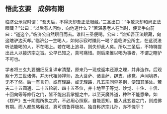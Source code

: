 ## 悟此玄要　成佛有期

临济公示寂时谓：“吾灭后，不得灭却吾正法眼藏。”三圣出曰：“争敢灭却和尚正法眼藏？”公曰：“以后有人问你，向他道什么？”若湛愚老人在当时，便叉手向前曰：“道这个。”临济公自然瞑目而去。谁料三圣便喝。公曰：“谁知吾正法眼藏，向这瞎驴边灭却。”临济公一生喝人，如何示寂时赚此一喝？盖临济公所主，在这说法听法能喝的人，不在喝上。若在喝上追寻，则失却此人矣。所以三圣后，不特特提出此人以接济宗之旨。公早已知之，真可痛惜。则后来惟以喝为事者，不谓之瞎驴不可也。

学者将三玄九要细细反复详审清楚，原来乃一现成返本还源之理，并非造作。后观察十方三世诸佛，并历代祖师禅师，及大菩萨、诸菩萨、辟支、缘觉、声闻境界，无不了然。后一有言句，或有理路，或无理路，凡五宗同异差别，便知其落处。若夫二十五圆通、二十五轮转、四十五圣位，并十地至于等觉、妙觉、十住、十信、十回向等等修行之门，皆不能出我掌握之中，以至天魔外道，种种不能悉举。如《楞严》五十阴魔所执之病，不必用心照察，自能悉知。能入此玄要之门，则成佛有期。而人都忽略看过，真可谓鲁莽极矣。独自称济宗儿孙，亦不愧乎？
